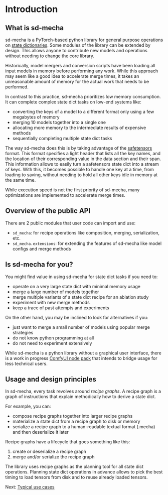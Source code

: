 # Introduction

## What is sd-mecha

sd-mecha is a PyTorch-based python library for general purpose operations on [state dictionaries](https://pytorch.org/tutorials/recipes/recipes/what_is_state_dict.html).
Some modules of the library can be extended by design. This allows anyone to contribute new models and operations without needing to change the core library.

Historically, model mergers and conversion scripts have been loading all input models in memory before performing any work.
While this approach may seem like a good idea to accelerate merge times, it takes an unreasonable amount of memory for the actual work that needs to be performed.

In contrast to this practice, sd-mecha prioritizes low memory consumption. It can complete complex state dict tasks on low-end systems like:
- converting the keys of a model to a different format only using a few megabytes of memory
- merging 10 models together into a single one
- allocating more memory to the intermediate results of expensive methods
- sequentially completing multiple state dict tasks

The way sd-mecha does this is by taking advantage of the [safetensors](https://github.com/huggingface/safetensors) format.
This format specifies a light header that lists all the key names, and the location of their corresponding value in the data section and their span.
This information allows to easily turn a safetensors state dict into a stream of keys.
With this, it becomes possible to handle one key at a time, from loading to saving, without needing to hold all other keys idle in memory at the same time.

While execution speed is not the first priority of sd-mecha, many optimizations are implemented to accelerate merge times.

## Overview of the public API

There are 2 public modules that user code can import and use:
- `sd_mecha`: for recipe operations like composition, merging, serialization, etc.
- `sd_mecha.extensions`: for extending the features of sd-mecha like model configs and merge methods


## Is sd-mecha for you?

You might find value in using sd-mecha for state dict tasks if you need to:
- operate on a very large state dict with minimal memory usage
- merge a large number of models together
- merge multiple variants of a state dict recipe for an ablation study
- experiment with new merge methods
- keep a trace of past attempts and experiments

On the other hand, you may be inclined to look for alternatives if you:
- just want to merge a small number of models using popular merge strategies
- do not know python programming at all
- do not need to experiment extensively

While sd-mecha is a python library without a graphical user interface, there is a work in progress [ComfyUI node pack](https://github.com/ljleb/comfy-mecha) that intends to bridge usage for less technical users.

## Usage and design principles

In sd-mecha, every task revolves around *recipe graphs*.
A recipe graph is a graph of instructions that explain methodically how to derive a state dict.

For example, you can:
- compose recipe graphs together into larger recipe graphs
- materialize a state dict from a recipe graph to disk or memory
- serialize a recipe graph to a human-readable textual format (.mecha) and then deserialize it later

Recipe graphs have a lifecycle that goes something like this:
1. create or deserialize a recipe graph
2. merge and/or serialize the recipe graph

The library uses recipe graphs as the planning tool for all state dict operations.
Planning state dict operations in advance allows to pick the best timing to load tensors from disk and to reuse already loaded tensors.

Next: [Typical use cases](1-typical-use-cases.md)

